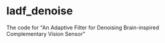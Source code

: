 # ladf_denoise
The code for "An Adaptive Filter for Denoising Brain-inspired Complementary Vision Sensor"
